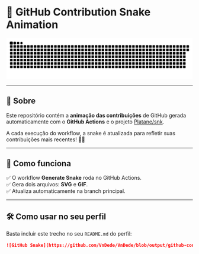 # 🐍 GitHub Contribution Snake Animation

![GitHub Snake](https://github.com/VnDede/VnDede/blob/output/github-contribution-grid-snake.svg)

---


## 🎯 Sobre

Este repositório contém a **animação das contribuições** de GitHub gerada automaticamente com o **GitHub Actions** e o projeto [Platane/snk](https://github.com/Platane/snk).

A cada execução do workflow, a snake é atualizada para refletir suas contribuições mais recentes! 🐍✨

---

## 🚀 Como funciona

✅ O workflow **Generate Snake** roda no GitHub Actions.  
✅ Gera dois arquivos: **SVG** e **GIF**.  
✅ Atualiza automaticamente na branch principal.  

---

## 🛠️ Como usar no seu perfil

Basta incluir este trecho no seu `README.md` do perfil:

```markdown
![GitHub Snake](https://github.com/VnDede/VnDede/blob/output/github-contribution-grid-snake-dark.svg)


